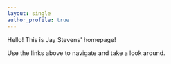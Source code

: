 ```yaml
---
layout: single
author_profile: true
---
```


Hello! This is Jay Stevens' homepage!

Use the links above to navigate and take a look around.